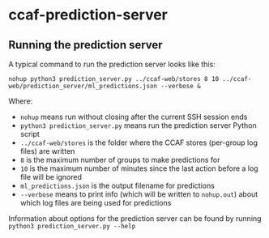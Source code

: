 # ccaf-prediction-server

## Running the prediction server

A typical command to run the prediction server looks like this:

`nohup python3 prediction_server.py ../ccaf-web/stores 8 10 ../ccaf-web/prediction_server/ml_predictions.json --verbose &`

Where:

* `nohup` means run without closing after the current SSH session ends
* `python3 prediction_server.py` means run the prediction server Python script
* `../ccaf-web/stores` is the folder where the CCAF stores (per-group log files) are written
* `8` is the maximum number of groups to make predictions for
* `10` is the maximum number of minutes since the last action before a log file will be ignored
* `ml_predictions.json` is the output filename for predictions
* `--verbose` means to print info (which will be written to `nohup.out`) about which log files are being used for predictions

Information about options for the prediction server can be found by running `python3 prediction_server.py --help`
